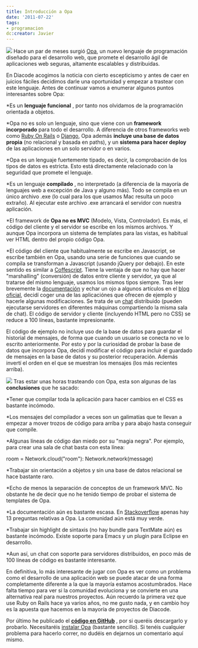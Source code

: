 ```yaml
---
title: Introducción a Opa
date: '2011-07-22'
tags:
- programacion
dc:creator: Javier
---
```


![](http://blog.diacode.com/wp-content/uploads/2011/07/opa1.png)
Hace un par de meses surgió 
[Opa](http://opalang.org), un nuevo lenguaje de programación diseñado para el desarrollo web, que promete el desarrollo ágil de aplicaciones web seguras, altamente escalables y distribuidas.

En Diacode acogimos la noticia con cierto escepticismo y antes de caer en juicios fáciles decidimos darle una oportunidad y empezar a trastear con este lenguaje. Antes de continuar vamos a enumerar algunos puntos interesantes sobre Opa:

*Es un 
**lenguaje funcional**
, por tanto nos olvidamos de la programación orientada a objetos.

	
*Opa no es solo un lenguaje, sino que viene con un 
**framework incorporado**
 para todo el desarrollo. A diferencia de otros frameworks web como 
[Ruby On Rails](http://rubyonrails.org/) o 
[Django](https://www.djangoproject.com/), Opa además 
**incluye una base de datos propia**
 (no relacional y basada en paths), y un 
**sistema para hacer deploy**
 de las aplicaciones en un solo servidor o en varios.

	
*Opa es un lenguaje fuertemente tipado, es decir, la comprobación de los tipos de datos es estricta. Esto está directamente relacionado con la seguridad que promete el lenguaje.

	
*Es un lenguaje 
**compilado**
, no interpretado (a diferencia de la mayoría de lenguajes web a excepción de Java y alguno más). Todo se compila en un único archivo .exe (lo cual para los que usamos Mac resulta un poco extraño). Al ejecutar este archivo .exe arrancará el servidor con nuestra aplicación.

	
*El framework de 
**Opa no es MVC**
 (Modelo, Vista, Controlador). Es más, el código del cliente y el servidor se escribe en los mismos archivos. Y aunque Opa incorpora un sistema de templates para las vistas, es habitual ver HTML dentro del propio código Opa.

	
*El código del cliente que habitualmente se escribe en Javascript, se escribe también en Opa, usando una serie de funciones que cuando se compila se transforman a Javascript (usando jQuery por debajo). En este sentido es similar a 
[Coffescript](http://jashkenas.github.com/coffee-script/). Tiene la ventaja de que no hay que hacer "marshalling" (conversión) de datos entre cliente y servidor, ya que al tratarse del mismo lenguaje, usamos los mismos tipos siempre.
Tras leer brevemente la 
[documentación](http://opalang.org/resources/book/index.html) y echar un ojo a algunos artículos en el 
[blog oficial](http://blog.opalang.org/), decidí coger una de las aplicaciónes que ofrecen de ejemplo y hacerle algunas modificaciones. Se trata de un 
[chat](http://chat.opalang.org/) distribuido (pueden ejecutarse servidores en diferentes máquinas compartiendo la misma sala de chat). El código de servidor y cliente (incluyendo HTML pero no CSS) se reduce a 100 líneas, bastante impresionante.

El código de ejemplo no incluye uso de la base de datos para guardar el historial de mensajes, de forma que cuando un usuario se conecta no ve lo escrito anteriormente. Por esto y por la curiosidad de probar la base de datos que incorpora Opa, decidí modificar el código para incluir el guardado de mensajes en la base de datos y su posterior recuperación. Además invertí el orden en el que se muestran los mensajes (los más recientes arriba).

[![](http://blog.diacode.com/wp-content/uploads/2011/07/diacode_chat_opa_thumb.png)](http://blog.diacode.com/wp-content/uploads/2011/07/diacode_chat_opa.png)
Tras estar unas horas trasteando con Opa, esta son algunas de las 
**conclusiones**
 que he sacado:

*Tener que compilar toda la aplicación para hacer cambios en el CSS es bastante incómodo.

	
*Los mensajes del compilador a veces son un galimatías que te llevan a empezar a mover trozos de código para arriba y para abajo hasta conseguir que compile.

	
*Algunas líneas de código dan miedo por su "magia negra". Por ejemplo, para crear una sala de chat basta con esta línea:

room = Network.cloud("room"): Network.network(message)

	
*Trabajar sin orientación a objetos y sin una base de datos relacional se hace bastante raro.

	
*Echo de menos la separación de conceptos de un framework MVC. No obstante he de decir que no he tenido tiempo de probar el sistema de templates de Opa.

	
*La documentación aún es bastante escasa. En 
[Stackoverflow](http://stackoverflow.com/questions/tagged/opa) apenas hay 13 preguntas relativas a Opa. La comunidad aún está muy verde.

	
*Trabajar sin highlight de sintaxis (no hay bundle para TextMate aún) es bastante incómodo. Existe soporte para Emacs y un plugin para Eclipse en desarrollo.

	
*Aun así, un chat con soporte para servidores distribuidos, en poco más de 100 líneas de código es bastante interesante.

En definitiva, lo más interesante de jugar con Opa es ver como un problema como el desarrollo de una aplicación web se puede atacar de una forma completamente diferente a la que la mayoría estamos acostumbrados. Hace falta tiempo para ver si la comunidad evoluciona y se convierte en una alternativa real para nuestros proyectos. Aún recuerdo la primera vez que use Ruby on Rails hace ya varios años, no me gusto nada, y en cambio hoy es la apuesta que hacemos en la mayoría de proyectos de Diacode.

Por último he publicado el 
**[código en GitHub](https://github.com/javiercr/OpaChat)**
, por si queréis descargarlo y probarlo. Necesitaréis 
[instalar Opa](http://opalang.org/get.xmlt) (bastante sencillo). Si tenéis cualquier problema para hacerlo correr, no dudéis en dejarnos un comentario aquí mismo.
